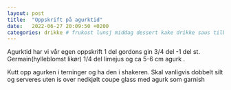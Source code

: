 ```yaml
---
layout: post
title:  "Oppskrift på agurktid"
date:   2022-06-27 20:09:50 +0200
categories: drikke # frukost lunsj middag dessert kake drikke saus tilbehør
---
```


Agurktid har vi vår egen oppskrift
1 del gordons gin
3/4 del -1 del st. Germain(hylleblomst likør) 
1/4 del limejus og ca 5-6 cm agurk . 

Kutt opp agurken i terninger og ha den i shakeren. Skal vanligvis dobbelt silt og serveres uten is over nedkjølt coupe glass med agurk som garnish